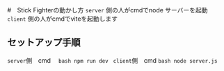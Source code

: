 #　Stick Fighterの動かし方
   `server` 側の人がcmdでnode サーバーを起動
   `client` 側の人がcmdでviteを起動します
## セットアップ手順
   `server`側　cmd　
    ```bash
        npm run dev
    ```
    `client`側　cmd
    ```bash
    node server.js
    ```
### 